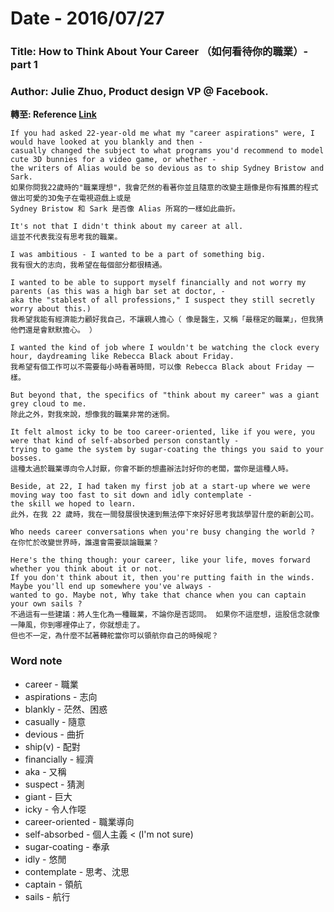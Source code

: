 # Date - 2016/07/27

### Title: How to Think About Your Career （如何看待你的職業）- part 1

### Author: Julie Zhuo, Product design VP @ Facebook.


**轉至: Reference [Link](https://medium.com/@joulee/how-to-think-about-your-career-abf5300eba08#.ylu2e44kh)**

```
If you had asked 22-year-old me what my "career aspirations" were, I would have looked at you blankly and then -
casually changed the subject to what programs you'd recommend to model cute 3D bunnies for a video game, or whether -
the writers of Alias would be so devious as to ship Sydney Bristow and Sark.
如果你問我22歲時的"職業理想"，我會茫然的看著你並且隨意的改變主題像是你有推薦的程式做出可愛的3D兔子在電視遊戲上或是
Sydney Bristow 和 Sark 是否像 Alias 所寫的一樣如此曲折。

It's not that I didn't think about my career at all.
這並不代表我沒有思考我的職業。

I was ambitious - I wanted to be a part of something big.
我有很大的志向，我希望在每個部分都很精通。

I wanted to be able to support myself financially and not worry my parents (as this was a high bar set at doctor, -
aka the "stablest of all professions," I suspect they still secretly worry about this.)
我希望我能有經濟能力顧好我自己，不讓親人擔心（ 像是醫生，又稱「最穩定的職業」，但我猜他們還是會默默擔心。 ）

I wanted the kind of job where I wouldn't be watching the clock every hour, daydreaming like Rebecca Black about Friday.
我希望有個工作可以不需要每小時看著時間，可以像 Rebecca Black about Friday 一樣。

But beyond that, the specifics of "think about my career" was a giant grey cloud to me.
除此之外，對我來說，想像我的職業非常的迷惘。

It felt almost icky to be too career-oriented, like if you were, you were that kind of self-absorbed person constantly -
trying to game the system by sugar-coating the things you said to your bosses.
這種太過於職業導向令人討厭，你會不斷的想盡辦法討好你的老闆，當你是這種人時。

Beside, at 22, I had taken my first job at a start-up where we were moving way too fast to sit down and idly contemplate -
the skill we hoped to learn.
此外，在我 22 歲時，我在一間發展很快速到無法停下來好好思考我該學習什麼的新創公司。

Who needs career conversations when you're busy changing the world ?
在你忙於改變世界時，誰還會需要談論職業？

Here's the thing though: your career, like your life, moves forward whether you think about it or not.
If you don't think about it, then you're putting faith in the winds. Maybe you'll end up somewhere you've always -
wanted to go. Maybe not, Why take that chance when you can captain your own sails ?
不過這有一些建議：將人生化為一種職業，不論你是否認同。 如果你不這麼想，這股信念就像一陣風，你到哪裡停止了，你就想走了。
但也不一定，為什麼不試著轉舵當你可以領航你自己的時候呢？
```

### Word note

* career - 職業
* aspirations - 志向
* blankly - 茫然、困惑
* casually - 隨意
* devious - 曲折
* ship(v) - 配對
* financially - 經濟
* aka - 又稱
* suspect - 猜測
* giant - 巨大
* icky - 令人作噁
* career-oriented - 職業導向
* self-absorbed - 個人主義 < (I'm not sure)
* sugar-coating - 奉承
* idly - 悠閒
* contemplate - 思考、沈思
* captain - 領航
* sails - 航行
